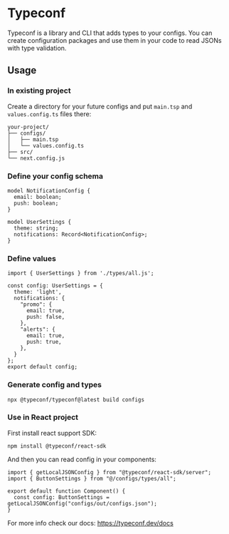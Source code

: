 # Typeconf

Typeconf is a library and CLI that adds types to your configs. You can
create configuration packages and use them in your code to read JSONs with
type validation.

## Usage

### In existing project

Create a directory for your future configs and put `main.tsp` and `values.config.ts` files there:

```
your-project/
├── configs/
│   ├── main.tsp
│   └── values.config.ts
├── src/
└── next.config.js
```

### Define your config schema

```
model NotificationConfig {
  email: boolean;
  push: boolean;
}

model UserSettings {
  theme: string;
  notifications: Record<NotificationConfig>;
}
```

### Define values

```
import { UserSettings } from './types/all.js';

const config: UserSettings = {
  theme: 'light',
  notifications: {
    "promo": {
      email: true,
      push: false,
    },
    "alerts": {
      email: true,
      push: true,
    },
  }
};
export default config;
```

### Generate config and types

```
npx @typeconf/typeconf@latest build configs
```

### Use in React project

First install react support SDK:

```
npm install @typeconf/react-sdk
```

And then you can read config in your components:

```
import { getLocalJSONConfig } from "@typeconf/react-sdk/server";
import { ButtonSettings } from "@/configs/types/all";

export default function Component() {
  const config: ButtonSettings = getLocalJSONConfig("configs/out/configs.json");
}
```

For more info check our docs: https://typeconf.dev/docs
